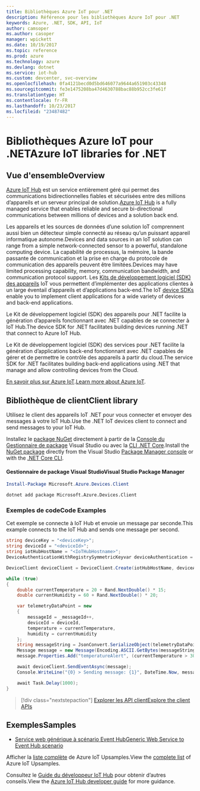 ```yaml
---
title: Bibliothèques Azure IoT pour .NET
description: Référence pour les bibliothèques Azure IoT pour .NET
keywords: Azure, .NET, SDK, API, IoT
author: camsoper
ms.author: casoper
manager: wpickett
ms.date: 10/19/2017
ms.topic: reference
ms.prod: azure
ms.technology: azure
ms.devlang: dotnet
ms.service: iot-hub
ms.custom: devcenter, svc-overview
ms.openlocfilehash: 0fa4121becd0d5bd646077a9644a651903c43348
ms.sourcegitcommit: fe3e1475208ba47d4630788bac88b952cc3fe61f
ms.translationtype: HT
ms.contentlocale: fr-FR
ms.lasthandoff: 10/23/2017
ms.locfileid: "23487482"
---
```

# <a name="azure-iot-libraries-for-net"></a><span data-ttu-id="1fe78-104">Bibliothèques Azure IoT pour .NET</span><span class="sxs-lookup"><span data-stu-id="1fe78-104">Azure IoT libraries for .NET</span></span>

## <a name="overview"></a><span data-ttu-id="1fe78-105">Vue d'ensemble</span><span class="sxs-lookup"><span data-stu-id="1fe78-105">Overview</span></span>

<span data-ttu-id="1fe78-106">[Azure IoT Hub](https://azure.microsoft.com/services/iot-hub/) est un service entièrement géré qui permet des communications bidirectionnelles fiables et sécurisées entre des millions d’appareils et un serveur principal de solution.</span><span class="sxs-lookup"><span data-stu-id="1fe78-106">[Azure IoT Hub](https://azure.microsoft.com/services/iot-hub/) is a fully managed service that enables reliable and secure bi-directional communications between millions of devices and a solution back end.</span></span>

<span data-ttu-id="1fe78-107">Les appareils et les sources de données d’une solution IoT comprennent aussi bien un détecteur simple connecté au réseau qu’un puissant appareil informatique autonome.</span><span class="sxs-lookup"><span data-stu-id="1fe78-107">Devices and data sources in an IoT solution can range from a simple network-connected sensor to a powerful, standalone computing device.</span></span> <span data-ttu-id="1fe78-108">La capabilité de processus, la mémoire, la bande passante de communication et la prise en charge du protocole de communication des appareils peuvent être limitées.</span><span class="sxs-lookup"><span data-stu-id="1fe78-108">Devices may have limited processing capability, memory, communication bandwidth, and communication protocol support.</span></span> <span data-ttu-id="1fe78-109">Les [Kits de développement logiciel (SDK) des appareils](https://docs.microsoft.com/azure/iot-hub/iot-hub-devguide-sdks) IoT vous permettent d’implémenter des applications clientes à un large éventail d’appareils et d’applications back-end.</span><span class="sxs-lookup"><span data-stu-id="1fe78-109">The IoT [device SDKs](https://docs.microsoft.com/azure/iot-hub/iot-hub-devguide-sdks) enable you to implement client applications for a wide variety of devices and back-end applications.</span></span>

<span data-ttu-id="1fe78-110">Le Kit de développement logiciel (SDK) des appareils pour .NET facilite la génération d’appareils fonctionnant avec .NET capables de se connecter à IoT Hub.</span><span class="sxs-lookup"><span data-stu-id="1fe78-110">The device SDK for .NET facilitates building devices running .NET that connect to Azure IoT Hub.</span></span>

<span data-ttu-id="1fe78-111">Le Kit de développement logiciel (SDK) des services pour .NET facilite la génération d’applications back-end fonctionnant avec .NET capables de gérer et de permettre le contrôle des appareils à partir du cloud.</span><span class="sxs-lookup"><span data-stu-id="1fe78-111">The service SDK for .NET facilitates building back-end applications using .NET that manage and allow controlling devices from the Cloud.</span></span>

<span data-ttu-id="1fe78-112">[En savoir plus sur Azure IoT](https://docs.microsoft.com/azure/iot-hub/).</span><span class="sxs-lookup"><span data-stu-id="1fe78-112">[Learn more about Azure IoT](https://docs.microsoft.com/azure/iot-hub/).</span></span>


## <a name="client-library"></a><span data-ttu-id="1fe78-113">Bibliothèque de client</span><span class="sxs-lookup"><span data-stu-id="1fe78-113">Client library</span></span>

<span data-ttu-id="1fe78-114">Utilisez le client des appareils IoT .NET pour vous connecter et envoyer des messages à votre IoT Hub.</span><span class="sxs-lookup"><span data-stu-id="1fe78-114">Use the .NET IoT devices client to connect and send messages to your IoT Hub.</span></span>

<span data-ttu-id="1fe78-115">Installez le [package NuGet]( https://www.nuget.org/packages/Microsoft.Azure.Devices.Client) directement à partir de la [Console du Gestionnaire de package][PackageManager] Visual Studio ou avec la [CLI .NET Core][DotNetCLI].</span><span class="sxs-lookup"><span data-stu-id="1fe78-115">Install the [NuGet package]( https://www.nuget.org/packages/Microsoft.Azure.Devices.Client) directly from the Visual Studio [Package Manager console][PackageManager] or with the [.NET Core CLI][DotNetCLI].</span></span>

#### <a name="visual-studio-package-manager"></a><span data-ttu-id="1fe78-116">Gestionnaire de package Visual Studio</span><span class="sxs-lookup"><span data-stu-id="1fe78-116">Visual Studio Package Manager</span></span>

```powershell
Install-Package Microsoft.Azure.Devices.Client
```

```bash
dotnet add package Microsoft.Azure.Devices.Client
```
### <a name="code-examples"></a><span data-ttu-id="1fe78-117">Exemples de code</span><span class="sxs-lookup"><span data-stu-id="1fe78-117">Code Examples</span></span> 

<span data-ttu-id="1fe78-118">Cet exemple se connecte à IoT Hub et envoie un message par seconde.</span><span class="sxs-lookup"><span data-stu-id="1fe78-118">This example connects to the IoT Hub and sends one message per second.</span></span>

```csharp
string deviceKey = "<deviceKey>";
string deviceId = "<deviceId>";
string iotHubHostName = "<IoTHubHostname>";
DeviceAuthenticationWithRegistrySymmetricKeyvar deviceAuthentication = new DeviceAuthenticationWithRegistrySymmetricKey(deviceId, deviceKey);

DeviceClient deviceClient = DeviceClient.Create(iotHubHostName, deviceAuthentication, TransportType.Mqtt);

while (true)
{
    double currentTemperature = 20 + Rand.NextDouble() * 15;
    double currentHumidity = 60 + Rand.NextDouble() * 20;

    var telemetryDataPoint = new
    {
        messageId = _messageId++,
        deviceId = deviceId,
        temperature = currentTemperature,
        humidity = currentHumidity
    };
    string messageString = JsonConvert.SerializeObject(telemetryDataPoint);
    Message message = new Message(Encoding.ASCII.GetBytes(messageString));
    message.Properties.Add("temperatureAlert", (currentTemperature > 30) ? "true" : "false");

    await deviceClient.SendEventAsync(message);
    Console.WriteLine("{0} > Sending message: {1}", DateTime.Now, messageString);

    await Task.Delay(1000);
}
```


> [!div class="nextstepaction"]
> [<span data-ttu-id="1fe78-119">Explorer les API client</span><span class="sxs-lookup"><span data-stu-id="1fe78-119">Explore the client APIs</span></span>](/dotnet/api/overview/azure/iot/client)

## <a name="samples"></a><span data-ttu-id="1fe78-120">Exemples</span><span class="sxs-lookup"><span data-stu-id="1fe78-120">Samples</span></span>

- [<span data-ttu-id="1fe78-121">Service web générique à scénario Event Hub</span><span class="sxs-lookup"><span data-stu-id="1fe78-121">Generic Web Service to Event Hub scenario</span></span>](https://azure.microsoft.com/resources/samples/event-hubs-dotnet-importfromweb/)

<span data-ttu-id="1fe78-122">Afficher la [liste complète](https://azure.microsoft.com/resources/samples/?platform=dotnet&service=iot-hub) de Azure IoT Upsamples.</span><span class="sxs-lookup"><span data-stu-id="1fe78-122">View the [complete list](https://azure.microsoft.com/resources/samples/?platform=dotnet&service=iot-hub) of Azure IoT Upsamples.</span></span>

<span data-ttu-id="1fe78-123">Consultez le [Guide du développeur IoT Hub](https://docs.microsoft.com/azure/iot-hub/iot-hub-devguide) pour obtenir d’autres conseils.</span><span class="sxs-lookup"><span data-stu-id="1fe78-123">View the [Azure IoT Hub developer guide](https://docs.microsoft.com/azure/iot-hub/iot-hub-devguide) for more guidance.</span></span>

[PackageManager]: https://docs.microsoft.com/nuget/tools/package-manager-console
[DotNetCLI]: https://docs.microsoft.com/dotnet/core/tools/dotnet-add-package
